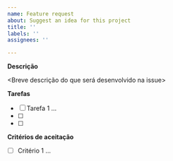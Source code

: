 ```yaml
---
name: Feature request
about: Suggest an idea for this project
title: ''
labels: ''
assignees: ''

---
```


**Descrição**

<Breve descrição do que será desenvolvido na issue>

**Tarefas**

- [ ] Tarefa 1 ...
- [ ] 
- [ ] 

**Critérios de aceitação**

- [ ] Critério 1 ...
